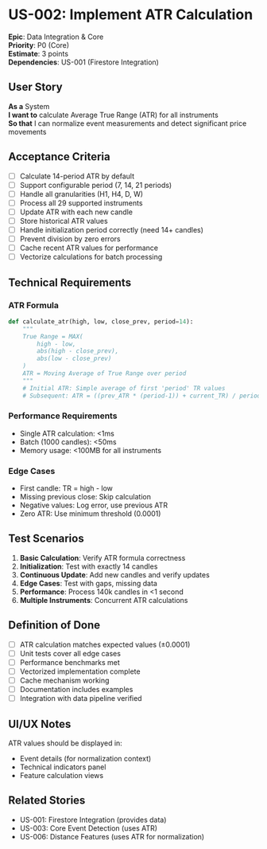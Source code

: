 # US-002: Implement ATR Calculation

**Epic**: Data Integration & Core  
**Priority**: P0 (Core)  
**Estimate**: 3 points  
**Dependencies**: US-001 (Firestore Integration)  

## User Story

**As a** System  
**I want to** calculate Average True Range (ATR) for all instruments  
**So that** I can normalize event measurements and detect significant price movements

## Acceptance Criteria

- [ ] Calculate 14-period ATR by default
- [ ] Support configurable period (7, 14, 21 periods)
- [ ] Handle all granularities (H1, H4, D, W)
- [ ] Process all 29 supported instruments
- [ ] Update ATR with each new candle
- [ ] Store historical ATR values
- [ ] Handle initialization period correctly (need 14+ candles)
- [ ] Prevent division by zero errors
- [ ] Cache recent ATR values for performance
- [ ] Vectorize calculations for batch processing

## Technical Requirements

### ATR Formula
```python
def calculate_atr(high, low, close_prev, period=14):
    """
    True Range = MAX(
        high - low,
        abs(high - close_prev),
        abs(low - close_prev)
    )
    ATR = Moving Average of True Range over period
    """
    # Initial ATR: Simple average of first 'period' TR values
    # Subsequent: ATR = ((prev_ATR * (period-1)) + current_TR) / period
```

### Performance Requirements
- Single ATR calculation: <1ms
- Batch (1000 candles): <50ms
- Memory usage: <100MB for all instruments

### Edge Cases
- First candle: TR = high - low
- Missing previous close: Skip calculation
- Negative values: Log error, use previous ATR
- Zero ATR: Use minimum threshold (0.0001)

## Test Scenarios

1. **Basic Calculation**: Verify ATR formula correctness
2. **Initialization**: Test with exactly 14 candles
3. **Continuous Update**: Add new candles and verify updates
4. **Edge Cases**: Test with gaps, missing data
5. **Performance**: Process 140k candles in <1 second
6. **Multiple Instruments**: Concurrent ATR calculations

## Definition of Done

- [ ] ATR calculation matches expected values (±0.0001)
- [ ] Unit tests cover all edge cases
- [ ] Performance benchmarks met
- [ ] Vectorized implementation complete
- [ ] Cache mechanism working
- [ ] Documentation includes examples
- [ ] Integration with data pipeline verified

## UI/UX Notes

ATR values should be displayed in:
- Event details (for normalization context)
- Technical indicators panel
- Feature calculation views

## Related Stories

- US-001: Firestore Integration (provides data)
- US-003: Core Event Detection (uses ATR)
- US-006: Distance Features (uses ATR for normalization)